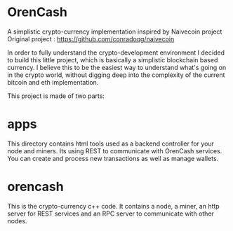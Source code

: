 # OrenCash
A simplistic crypto-currency implementation inspired by Naivecoin project
Original project : https://github.com/conradoqg/naivecoin

In order to fully understand the crypto-development environment I decided to build this little project, which is basically a simplistic blockchain based currency.
I believe this to be the easiest way to understand what's going on in the crypto world, without digging deep into the complexity of the current bitcoin and eth implementation.

This project is made of two parts:

# apps

This directory contains html tools used as a backend controller for your node and miners. Its using REST to communicate with OrenCash services. You can create and process new transactions as well as manage wallets.

# orencash

This is the crypto-currency c++ code. It contains a node, a miner, an http server for REST services and an RPC server to communicate with other nodes.
